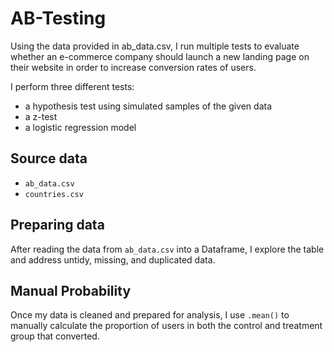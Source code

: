 # AB-Testing

Using the data provided in ab_data.csv, I run multiple tests to evaluate whether an e-commerce company should 
launch a new landing page on their website in order to increase conversion rates of users.

I perform three different tests:

* a hypothesis test using simulated samples of the given data
* a z-test
* a logistic regression model

## Source data

* `ab_data.csv`
* `countries.csv`

## Preparing data

After reading the data from `ab_data.csv` into a Dataframe, I explore the table and address untidy, missing, and duplicated data. 

## Manual Probability

Once my data is cleaned and prepared for analysis, I use `.mean()` to manually calculate the proportion of users in both the control and treatment group that converted.
